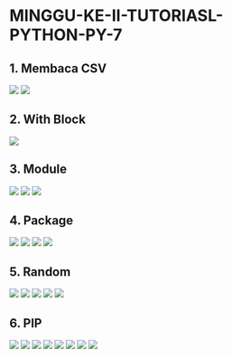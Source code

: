 # MINGGU-KE-II-TUTORIASL-PYTHON-PY-7

## 1. Membaca CSV

<img src="https://github.com/rosalarasati/MINGGU-KE-II-TUTORIASL-PYTHON-PY-7/blob/main/CSV.1.png">

<img src="https://github.com/rosalarasati/MINGGU-KE-II-TUTORIASL-PYTHON-PY-7/blob/main/CSV.2.png">


## 2. With Block

<img src="https://github.com/rosalarasati/MINGGU-KE-II-TUTORIASL-PYTHON-PY-7/blob/main/wb.png">


## 3. Module

<img src="https://github.com/rosalarasati/MINGGU-KE-II-TUTORIASL-PYTHON-PY-7/blob/main/module.1.png">

<img src="https://github.com/rosalarasati/MINGGU-KE-II-TUTORIASL-PYTHON-PY-7/blob/main/module.2.png">

<img src="https://github.com/rosalarasati/MINGGU-KE-II-TUTORIASL-PYTHON-PY-7/blob/main/module.3.png">


## 4. Package

<img src="https://github.com/rosalarasati/MINGGU-KE-II-TUTORIASL-PYTHON-PY-7/blob/main/package.1.png">

<img src="https://github.com/rosalarasati/MINGGU-KE-II-TUTORIASL-PYTHON-PY-7/blob/main/package.2.png">

<img src="https://github.com/rosalarasati/MINGGU-KE-II-TUTORIASL-PYTHON-PY-7/blob/main/package.3.png">

<img src="https://github.com/rosalarasati/MINGGU-KE-II-TUTORIASL-PYTHON-PY-7/blob/main/package.4.png">


## 5. Random

<img src="https://github.com/rosalarasati/MINGGU-KE-II-TUTORIASL-PYTHON-PY-7/blob/main/random.1.png">

<img src="https://github.com/rosalarasati/MINGGU-KE-II-TUTORIASL-PYTHON-PY-7/blob/main/random.2.png">

<img src="https://github.com/rosalarasati/MINGGU-KE-II-TUTORIASL-PYTHON-PY-7/blob/main/random.3.png">

<img src="https://github.com/rosalarasati/MINGGU-KE-II-TUTORIASL-PYTHON-PY-7/blob/main/random.4.png">

<img src="https://github.com/rosalarasati/MINGGU-KE-II-TUTORIASL-PYTHON-PY-7/blob/main/random.5.png">


## 6. PIP 

<img src="https://github.com/rosalarasati/MINGGU-KE-II-TUTORIASL-PYTHON-PY-7/blob/main/Screenshot%20(202).png">

<img src="https://github.com/rosalarasati/MINGGU-KE-II-TUTORIASL-PYTHON-PY-7/blob/main/Screenshot%20(203).png">

<img src="https://github.com/rosalarasati/MINGGU-KE-II-TUTORIASL-PYTHON-PY-7/blob/main/Screenshot%20(204).png">

<img src="https://github.com/rosalarasati/MINGGU-KE-II-TUTORIASL-PYTHON-PY-7/blob/main/Screenshot%20(205).png">

<img src="https://github.com/rosalarasati/MINGGU-KE-II-TUTORIASL-PYTHON-PY-7/blob/main/Screenshot%20(206).png">

<img src="https://github.com/rosalarasati/MINGGU-KE-II-TUTORIASL-PYTHON-PY-7/blob/main/Screenshot%20(207).png">

<img src="https://github.com/rosalarasati/MINGGU-KE-II-TUTORIASL-PYTHON-PY-7/blob/main/Screenshot%20(208).png">

<img src="https://github.com/rosalarasati/MINGGU-KE-II-TUTORIASL-PYTHON-PY-7/blob/main/Screenshot%20(209).png">

